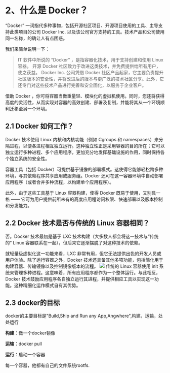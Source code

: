 # 2、什么是 Docker？
“Docker” 一词指代多种事物，包括开源社区项目、开源项目使用的工具、主导支持此类项目的公司 Docker Inc. 以及该公司官方支持的工具。技术产品和公司使用同一名称，的确让人有点困惑。

我们来简单说明一下：
> IT 软件中所说的 “Docker” ，是指容器化技术，用于支持创建和使用 Linux 容器。
开源 Docker 社区致力于改进这类技术，并免费提供给所有用户，使之获益。
Docker Inc. 公司凭借 Docker 社区产品起家，它主要负责提升社区版本的安全性，并将改进后的版本与更广泛的技术社区分享。此外，它还专门对这些技术产品进行完善和安全固化，以服务于企业客户。

借助 Docker ，你可将容器当做重量轻、模块化的虚拟机使用。同时，您还将获得高度的灵活性，从而实现对容器的高效创建、部署及复制，并能将其从一个环境顺利迁移至另一个环境。
## 2.1 Docker 如何工作？
Docker 技术使用 Linux 内核和内核功能（例如 Cgroups 和 namespaces）来分隔进程，以便各进程相互独立运行。这种独立性正是采用容器的目的所在；它可以独立运行多种进程、多个应用程序，更加充分地发挥基础设施的作用，同时保持各个独立系统的安全性。

容器工具（包括 Docker）可提供基于镜像的部署模式。这使得它能够轻松跨多种环境，与其依赖程序共享应用或服务组。Docker 还可在这一容器环境中自动部署应用程序（或者合并多种流程，以构建单个应用程序）。

此外，由于这些工具基于 Linux 容器构建，使得 Docker 既易于使用，又别具一格 —— 它可为用户提供前所未有的高度应用程访问权限、快速部署以及版本控制和分发能力。
## 2.2 Docker 技术是否与传统的 Linux 容器相同？
否。Docker 技术最初是基于 LXC 技术构建（大多数人都会将这一技术与“传统的” Linux 容器联系在一起），但后来它逐渐摆脱了对这种技术的依赖。

就轻量级虚拟化这一功能来看，LXC 非常有用，但它无法提供出色的开发人员或用户体验。除了运行容器之外，Docker 技术还具备其他多项功能，包括简化用于构建容器、传输镜像以及控制镜像版本的流程。
![](https://p3-sign.toutiaoimg.com/pgc-image/660f80cf035743a1a83f6e4c898fd25a~noop.image?_iz=58558&from=article.pc_detail&x-expires=1681717022&x-signature=fpE4ZRrnsMgxj942WqiFk90C2jM%3D)
传统的 Linux 容器使用 init 系统来管理多种进程。这意味着，所有应用程序都作为一个整体运行。与此相反，Docker 技术鼓励应用程序各自独立运行其进程，并提供相应工具以实现这一功能。这种精细化运作模式自有其优势。
## 2.3 docker的目标
docker的主要目标是"Build,Ship and Run any App,Angwhere",构建，运输，处处运行

**构建**：做一个docker镜像

**运输**：docker pull

**运行**：启动一个容器

每一个容器，他都有自己的文件系统rootfs.
